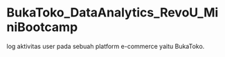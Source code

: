 # BukaToko_DataAnalytics_RevoU_MiniBootcamp
log aktivitas user pada sebuah platform e-commerce yaitu BukaToko.
